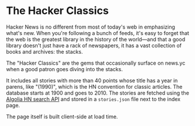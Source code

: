 # The Hacker Classics

Hacker News is no different from most of today's web in emphasizing what's new. When you're following a bunch of feeds, it's easy to forget that the web is the greatest library in the history of the world—and that a good library doesn't just have a rack of newspapers, it has a vast collection of books and archives: the stacks.

The "Hacker Classics" are the gems that occasionally surface on news.yc when a good patron goes diving into the stacks.

It includes all stories with more than 40 points whose title has a year in parens, like "(1990)", which is the HN convention for classic articles. The database starts at 1900 and goes to 2010. The stories are fetched using the [Algolia HN search API](https://hn.algolia.com/api) and stored in a `stories.json` file next to the index page.

The page itself is built client-side at load time.
